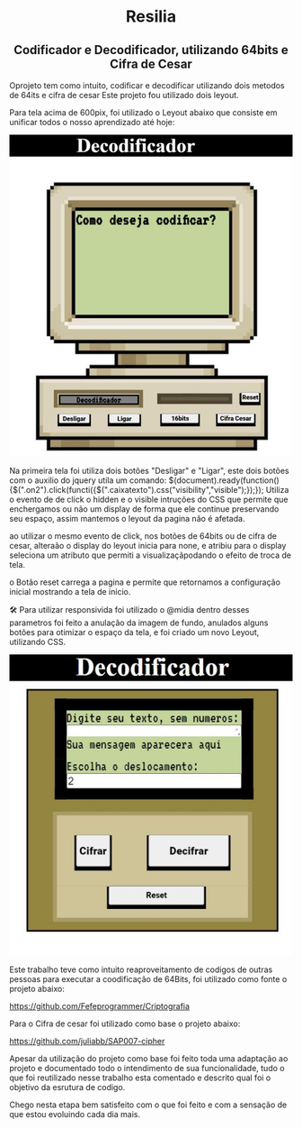 <h1 align="center">Resilia</h1>
<h2 align="center">Codificador e Decodificador, utilizando 64bits e Cifra de Cesar</h2>


Oprojeto tem como intuito, codificar e decodificar utilizando dois metodos de 64its e cifra de cesar
Este projeto fou utilizado dois leyout.

Para tela acima de 600pix, foi utilizado o Leyout abaixo que consiste em unificar todos o nosso aprendizado até hoje:

![image2](./assets/img/home_readmi.JPG)

Na primeira tela foi utiliza dois botões "Desligar" e "Ligar", este dois botões com o auxilio do jquery utila um comando:
$(document).ready(function(){$(".on2").click(functi({$(".caixatexto").css("visibility","visible");});});
Utiliza o evento de de click o hidden e o visible intruções do CSS que permite que enchergamos ou não um display de forma que ele continue preservando seu espaço, assim mantemos o leyout da pagina não é afetada.

ao utilizar o mesmo evento de click, nos botões de 64bits ou de cifra de cesar, alteraão o display do leyout inicia para none, e atribiu para o display seleciona um atributo que permiti a visualizaçãpodando o efeito de troca de tela.

o Botão reset carrega a pagina e permite que retornamos a configuração inicial mostrando a tela de inicio.

🛠️ Para utilizar responsivida foi utilizado o @midia
dentro desses parametros foi feito a anulação da imagem de fundo, anulados alguns botões para otimizar o espaço da tela, e foi criado um novo Leyout, utilizando CSS.

![image2](./assets/img/600bits_readmi.JPG)

Este trabalho teve como intuito reaproveitamento de codigos de outras pessoas  para executar a 
coodificação de 64Bits, foi utilizado como fonte o projeto abaixo:

https://github.com/Fefeprogrammer/Criptografia

Para o Cifra de cesar foi utilizado como base o projeto abaixo:

https://github.com/juliabb/SAP007-cipher

Apesar da utilização do projeto como base foi feito 
toda uma adaptação ao projeto e documentado todo o intendimento de sua funcionalidade, tudo o que foi reutilizado nesse trabalho esta comentado e descrito qual foi o objetivo da esrutura de codigo.

Chego nesta etapa bem satisfeito com o que foi feito 
e com a sensação de que estou evoluindo cada dia mais.